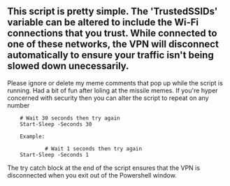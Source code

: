 ## This script is pretty simple. The 'TrustedSSIDs' variable can be altered to include the Wi-Fi connections that you trust. While connected to one of these networks, the VPN will disconnect automatically to ensure your traffic isn't being slowed down unecessarily. 

Please ignore or delete my meme comments that pop up while the script is running. Had a bit of fun after loling at the missile memes. If you're hyper concerned with security then you can alter the script to repeat on any number 

        # Wait 30 seconds then try again    
        Start-Sleep -Seconds 30

        Example:

                # Wait 1 seconds then try again    
        Start-Sleep -Seconds 1

The try catch block at the end of the script ensures that the VPN is disconnected when you exit out of the Powershell window. 